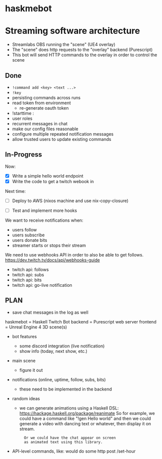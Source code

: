 # haskmebot

# Streaming software architecture

- Streamlabs OBS running the "scene" (UE4 overlay)
- The "scene" does http requests to the "overlay" backend (Purescript)
- This bot will send HTTP commands to the overlay in order to control the scene

## Done

- `!command add <key> <text ...>`
- `!key`
- persisting commands across runs
- read token from environment
    - re-generate oauth token
- !starttime <hour>:<minute>
- user roles
- recurrent messages in chat
- make our config files reasonable
- configure multiple repeated notification messages
- allow trusted users to update existing commands

## In-Progress

Now:
- [x] Write a simple hello world endpoint
- [x] Write the code to get a twitch webook in

Next time:
- [ ] Deploy to AWS (nixos machine and use nix-copy-closure)
- [ ] Test and implement more hooks


We want to receive notifications when:
- users follow
- users subscribe
- users donate bits
- streamer starts or stops their stream

We need to use webhooks API in order to also be able to get follows.
https://dev.twitch.tv/docs/api/webhooks-guide

- twitch api: follows
- twitch api: subs
- twitch api: bits
- twitch api: go-live notification



## PLAN



- save chat messages in the log as well

haskmebot = Haskell Twitch Bot
backend   = Purescript web server
frontend  = Unreal Engine 4 3D scene(s)

- bot features
    - some discord integration (live notification)
    - show info (today, next show, etc.)

- main scene
    - figure it out

- notifications (online, uptime, follow, subs, bits)
    - these need to be implemented in the backend

- random ideas
    - we can generate animations using a Haskell DSL:
        https://hackage.haskell.org/package/reanimate
            So for example, we could have a command like
            "!gen Hello world" and then we could generate
            a video with dancing text or whatever, then
            display it on stream.

            Or we could have the chat appear on screen
            as animated text using this library.



- API-level commands, like:
would do some
http post <url>/set-hour <hour>

